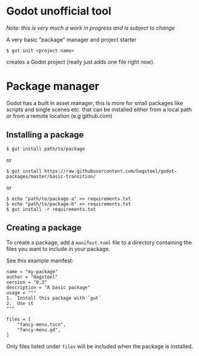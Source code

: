 # Godot unofficial tool

*Note: this is very much a work in progress and is subject to change*

A very basic "package" manager and project starter

```
$ gut init <project name>
```

creates a Godot project (really just adds one file right now).


# Package manager

Godot has a built in asset manager, this is more for small packages like scripts
and single scenes etc. that can be installed either from a local path or from a
remote location (e.g github.com)

## Installing a package

```
$ gut install path/to/package
```

or

```
$ gut install https://raw.githubusercontent.com/hagsteel/godot-packages/master/basic-transition/
```

or 

```
$ echo "path/to/package-a" >> requirements.txt
$ echo "path/to/package-b" >> requirements.txt
$ gut install -r requirements.txt
```

## Creating a package

To create a package, add a `manifest.toml` file to a directory containing the
files you want to include in your package.

See this example manifest:

```
name = "my-package"
author = "Hagsteel"
version = "0.3"
description = "A basic package"
usage = """
1.  Install this package with `gut`
2.  Use it
"""

files = [
    "fancy-menu.tscn",
    "fancy-menu.gd",
]
```

Only files listed under `files` will be included when the package is installed.
